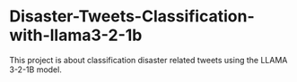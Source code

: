 # Disaster-Tweets-Classification-with-llama3-2-1b
This project is about classification disaster related tweets using the LLAMA 3-2-1B model.
